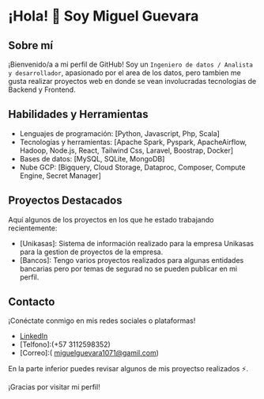# ¡Hola! 👋 Soy Miguel Guevara

## Sobre mí
¡Bienvenido/a a mi perfil de GitHub! Soy un `Ingeniero de datos / Analista y desarrollador`, apasionado por el area de los datos, pero tambien me gusta realizar proyectos web en donde se vean involucradas tecnologias de Backend y Frontend.

## Habilidades y Herramientas
- Lenguajes de programación: [Python, Javascript, Php, Scala]
- Tecnologías y herramientas: [Apache Spark, Pyspark, ApacheAirflow, Hadoop, Node.js, React, Tailwind Css, Laravel, Boostrap, Docker]
- Bases de datos: [MySQL, SQLite, MongoDB]
- Nube GCP: [Bigquery, Cloud Storage, Dataproc, Composer, Compute Engine, Secret Manager]

## Proyectos Destacados
Aquí algunos de los proyectos en los que he estado trabajando recientemente:

- [Unikasas]: Sistema de información realizado para la empresa Unikasas para la gestion de proyectos de la empresa.
- [Bancos]: Tengo varios proyectos realizados para algunas entidades bancarias pero por temas de segurad no se pueden publicar en mi perfil.

## Contacto
¡Conéctate conmigo en mis redes sociales o plataformas!
- [LinkedIn](https://www.linkedin.com/in/miguel-angel-guevara-dev)
- [Telfono]:(+57 3112598352)
- [Correo]:( miguelguevara1071@gamil.com)

En la parte inferior puedes revisar algunos de mis proyectso realizados ⚡.

¡Gracias por visitar mi perfil!



<!--
**MiguelGuevara1071/MiguelGuevara1071** is a ✨ _special_ ✨ repository because its `README.md` (this file) appears on your GitHub profile.

Here are some ideas to get you started:

- 🔭 I’m currently working on ...
- 🌱 I’m currently learning ...
- 👯 I’m looking to collaborate on ...
- 🤔 I’m looking for help with ...
- 💬 Ask me about ...
- 📫 How to reach me: ...
- 😄 Pronouns: ...
- ⚡ Fun fact: ...
-->
